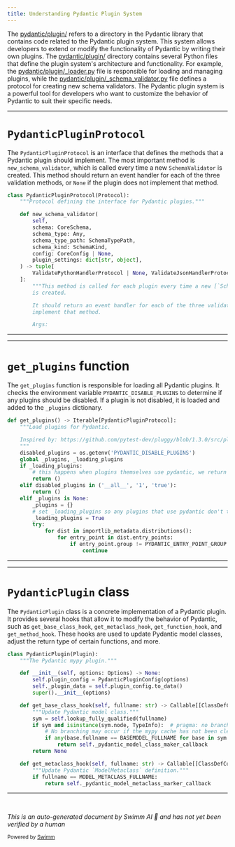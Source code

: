 ```yaml
---
title: Understanding Pydantic Plugin System
---
```

The <SwmPath>[pydantic/plugin/](/pydantic/plugin/)</SwmPath> refers to a directory in the Pydantic library that contains code related to the Pydantic plugin system. This system allows developers to extend or modify the functionality of Pydantic by writing their own plugins. The <SwmPath>[pydantic/plugin/](/pydantic/plugin/)</SwmPath> directory contains several Python files that define the plugin system's architecture and functionality. For example, the <SwmPath>[pydantic/plugin/\_loader.py](/pydantic/plugin/_loader.py)</SwmPath> file is responsible for loading and managing plugins, while the <SwmPath>[pydantic/plugin/\_schema_validator.py](/pydantic/plugin/_schema_validator.py)</SwmPath> file defines a protocol for creating new schema validators. The Pydantic plugin system is a powerful tool for developers who want to customize the behavior of Pydantic to suit their specific needs.

<SwmSnippet path="/pydantic/plugin/__init__.py" line="37">

---

# <SwmToken path="/pydantic/plugin/__init__.py" pos="37:2:2" line-data="class PydanticPluginProtocol(Protocol):">`PydanticPluginProtocol`</SwmToken>

The <SwmToken path="/pydantic/plugin/__init__.py" pos="37:2:2" line-data="class PydanticPluginProtocol(Protocol):">`PydanticPluginProtocol`</SwmToken> is an interface that defines the methods that a Pydantic plugin should implement. The most important method is <SwmToken path="/pydantic/plugin/__init__.py" pos="40:3:3" line-data="    def new_schema_validator(">`new_schema_validator`</SwmToken>, which is called every time a new <SwmToken path="/pydantic/plugin/__init__.py" pos="51:28:28" line-data="        &quot;&quot;&quot;This method is called for each plugin every time a new [`SchemaValidator`][pydantic_core.SchemaValidator]">`SchemaValidator`</SwmToken> is created. This method should return an event handler for each of the three validation methods, or `None` if the plugin does not implement that method.

```python
class PydanticPluginProtocol(Protocol):
    """Protocol defining the interface for Pydantic plugins."""

    def new_schema_validator(
        self,
        schema: CoreSchema,
        schema_type: Any,
        schema_type_path: SchemaTypePath,
        schema_kind: SchemaKind,
        config: CoreConfig | None,
        plugin_settings: dict[str, object],
    ) -> tuple[
        ValidatePythonHandlerProtocol | None, ValidateJsonHandlerProtocol | None, ValidateStringsHandlerProtocol | None
    ]:
        """This method is called for each plugin every time a new [`SchemaValidator`][pydantic_core.SchemaValidator]
        is created.

        It should return an event handler for each of the three validation methods, or `None` if the plugin does not
        implement that method.

        Args:
```

---

</SwmSnippet>

<SwmSnippet path="/pydantic/plugin/_loader.py" line="21">

---

# <SwmToken path="/pydantic/plugin/_loader.py" pos="21:2:2" line-data="def get_plugins() -&gt; Iterable[PydanticPluginProtocol]:">`get_plugins`</SwmToken> function

The <SwmToken path="/pydantic/plugin/_loader.py" pos="21:2:2" line-data="def get_plugins() -&gt; Iterable[PydanticPluginProtocol]:">`get_plugins`</SwmToken> function is responsible for loading all Pydantic plugins. It checks the environment variable <SwmToken path="/pydantic/plugin/_loader.py" pos="26:10:10" line-data="    disabled_plugins = os.getenv(&#39;PYDANTIC_DISABLE_PLUGINS&#39;)">`PYDANTIC_DISABLE_PLUGINS`</SwmToken> to determine if any plugins should be disabled. If a plugin is not disabled, it is loaded and added to the <SwmToken path="/pydantic/plugin/_loader.py" pos="27:3:3" line-data="    global _plugins, _loading_plugins">`_plugins`</SwmToken> dictionary.

```python
def get_plugins() -> Iterable[PydanticPluginProtocol]:
    """Load plugins for Pydantic.

    Inspired by: https://github.com/pytest-dev/pluggy/blob/1.3.0/src/pluggy/_manager.py#L376-L402
    """
    disabled_plugins = os.getenv('PYDANTIC_DISABLE_PLUGINS')
    global _plugins, _loading_plugins
    if _loading_plugins:
        # this happens when plugins themselves use pydantic, we return no plugins
        return ()
    elif disabled_plugins in ('__all__', '1', 'true'):
        return ()
    elif _plugins is None:
        _plugins = {}
        # set _loading_plugins so any plugins that use pydantic don't themselves use plugins
        _loading_plugins = True
        try:
            for dist in importlib_metadata.distributions():
                for entry_point in dist.entry_points:
                    if entry_point.group != PYDANTIC_ENTRY_POINT_GROUP:
                        continue
```

---

</SwmSnippet>

<SwmSnippet path="/pydantic/mypy.py" line="130">

---

# <SwmToken path="/pydantic/mypy.py" pos="130:2:2" line-data="class PydanticPlugin(Plugin):">`PydanticPlugin`</SwmToken> class

The <SwmToken path="/pydantic/mypy.py" pos="130:2:2" line-data="class PydanticPlugin(Plugin):">`PydanticPlugin`</SwmToken> class is a concrete implementation of a Pydantic plugin. It provides several hooks that allow it to modify the behavior of Pydantic, such as <SwmToken path="/pydantic/mypy.py" pos="138:3:3" line-data="    def get_base_class_hook(self, fullname: str) -&gt; Callable[[ClassDefContext], bool] | None:">`get_base_class_hook`</SwmToken>, <SwmToken path="/pydantic/mypy.py" pos="147:3:3" line-data="    def get_metaclass_hook(self, fullname: str) -&gt; Callable[[ClassDefContext], None] | None:">`get_metaclass_hook`</SwmToken>, <SwmToken path="/pydantic/v1/mypy.py" pos="127:3:3" line-data="    def get_function_hook(self, fullname: str) -&gt; &#39;Optional[Callable[[FunctionContext], Type]]&#39;:">`get_function_hook`</SwmToken>, and <SwmToken path="/pydantic/v1/mypy.py" pos="133:3:3" line-data="    def get_method_hook(self, fullname: str) -&gt; Optional[Callable[[MethodContext], Type]]:">`get_method_hook`</SwmToken>. These hooks are used to update Pydantic model classes, adjust the return type of certain functions, and more.

```python
class PydanticPlugin(Plugin):
    """The Pydantic mypy plugin."""

    def __init__(self, options: Options) -> None:
        self.plugin_config = PydanticPluginConfig(options)
        self._plugin_data = self.plugin_config.to_data()
        super().__init__(options)

    def get_base_class_hook(self, fullname: str) -> Callable[[ClassDefContext], bool] | None:
        """Update Pydantic model class."""
        sym = self.lookup_fully_qualified(fullname)
        if sym and isinstance(sym.node, TypeInfo):  # pragma: no branch
            # No branching may occur if the mypy cache has not been cleared
            if any(base.fullname == BASEMODEL_FULLNAME for base in sym.node.mro):
                return self._pydantic_model_class_maker_callback
        return None

    def get_metaclass_hook(self, fullname: str) -> Callable[[ClassDefContext], None] | None:
        """Update Pydantic `ModelMetaclass` definition."""
        if fullname == MODEL_METACLASS_FULLNAME:
            return self._pydantic_model_metaclass_marker_callback
```

---

</SwmSnippet>

&nbsp;

*This is an auto-generated document by Swimm AI 🌊 and has not yet been verified by a human*

<SwmMeta version="3.0.0" repo-id="Z2l0aHViJTNBJTNBREVNTy1weWRhbnRpYyUzQSUzQWdpbGFkbmF2b3Q=" repo-name="DEMO-pydantic"><sup>Powered by [Swimm](https://app.swimm.io/)</sup></SwmMeta>
